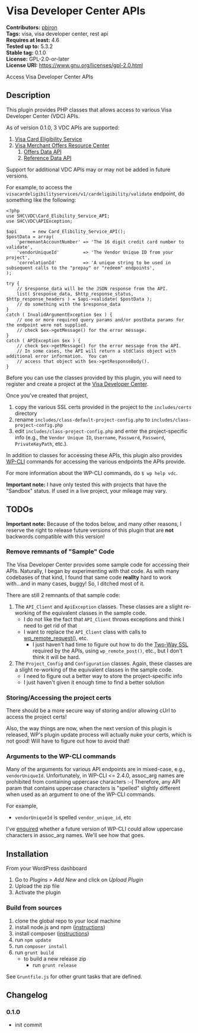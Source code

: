 # Visa Developer Center APIs #

**Contributors:** [pbiron](https://profiles.wordpress.org/pbiron)  
**Tags:** visa, visa developer center, rest api  
**Requires at least:** 4.6  
**Tested up to:** 5.3.2  
**Stable tag:** 0.1.0  
**License:** GPL-2.0-or-later  
**License URI:** https://www.gnu.org/licenses/gpl-2.0.html  

Access Visa Developer Center APIs

## Description ##

This plugin provides PHP classes that allows access to various Visa Developer Center (VDC) APIs.

As of version 0.1.0, 3 VDC APIs are supported:

1. [Visa Card Eligibility Service](https://developer.visa.com/capabilities/vces/docs)
1. [Visa Merchant Offers Resource Center](https://developer.visa.com/capabilities/vmorc/docs)
    1. [Offers Data API](https://developer.visa.com/capabilities/vmorc/reference#vmorc__offers_data_api)
    1. [Reference Data API](https://developer.visa.com/capabilities/vmorc/reference#vmorc__reference_data_api)

Support for additional VDC APIs may or may not be added in future versions.

For example, to access the `visacardeligibilityservices/v1/cardeligibility/validate` endpoint, do something like the following:

```
<?php
use SHC\VDC\Card_Elibility_Service_API;
use SHC\VDC\APIException;

$api      = new Card_Elibility_Service_API();
$postData = array(
	'permenantAccountNumber' => 'The 16 digit credit card number to validate',
	'vendorUniqueId'         => 'The Vendor Unique ID from your project',
	'correlationId'          => 'A unique string to be used in subsequent calls to the "prepay" or "redeem" endpoints', 
);

try {
	// $response_data will be the JSON response from the API. 
	list( $response_data, $http_response_status, $http_response_headers ) = $api->validate( $postData );
	// do something with the $response_data
}
catch ( InvalidArgumentException $ex ) {
	// one or more required query params and/or postData params for the endpoint were not supplied.
	// check $ex->getMessage() for the error message.
}
catch ( APIException $ex ) {
	// check $ex->getMessage() for the error message from the API.
	// In some cases, the API will return a stdClass object with additional error information.  You can
	// access that object with $ex->getResponseBody(). 
}
```

Before you can use the classes provided by this plugin, you will need to register and create a project at the [Visa Developer Center](https://developer.visa.com/).

Once you've created that project,
1. copy the various SSL certs provided in the project to the `includes/certs` directory
1. rename `includes/class-default-project-config.php` to `includes/class-project-config.php`
1. edit `includes/class-project-config.php` and enter the project-specific info (e.g., the `Vendor Unique ID`, `Username`, `Password`, `Password`, `PrivateKeyPath`, etc.).

In addition to classes for accessing these APIs, this plugin also provides [WP-CLI](https://wp-cli.org/) commands for accessing the various endpoints the APIs provide.

For more information about the WP-CLI commands, do `$ wp help vdc`.

**Important note:** I have only tested this with projects that have the "Sandbox" status.  If used in a live project, your mileage may vary. 

## TODOs ##

**Important note:** Because of the todos below, and many other reasons, I reserve the right to release future versions of this plugin that are **not** backwords compatible with this version!
 
### Remove remnants of "Sample" Code ###

The Visa Developer Center provides some sample code for accessing their APIs.  Naturally, I began by experimenting with that code.  As with many codebases of that kind, I found that same code **reallty** hard to work with...and in many cases, buggy!  So, I ditched most of it.
 
There are still 2 remnants of that sample code:

1. The `API_Client` and `ApiException` classes.  These classes are a slight re-working of the equivalent classes in the sample code.
    * I do not like the fact that `API_Client` throws exceptions and think I need to get rid of that
    * I want to replace the `API_Client` class with calls to [wp_remote_request()](https://developer.wordpress.org/reference/functions/wp_remote_request/), etc.
        * I just haven't had time to figure out how to do the [Two-Way SSL](https://developer.visa.com/pages/working-with-visa-apis/two-way-ssl) required by the APIs, using `wp_remote_post()`, etc., but I don't think it will be hard.
1. The `Project_Config` and `Configuration` classes.  Again, these classes are a slight re-working of the equivalent classes in the sample code.
    * I need to figure out a better way to store the project-specific info
    * I just haven't given it enough time to find a better solution

### Storing/Accessing the project certs ###

There should be a more secure way of storing and/or allowing cUrl to access the project certs!

Also, the way things are now, when the next version of this plugin is released, WP's plugin update process will actually nuke your certs, which is not good!  Will have to figure out how to avoid that!

### Arguments to the WP-CLI commands ###

Many of the arguments for various API endpoints are in mixed-case, e.g., `vendorUniqueId`.  Unfortunately, in WP-CLI <= 2.4.0, assoc_arg names are prohibited from containing uppercase characters :-(  Therefore, any API param that contains uppercase characters is "spelled" slightly different when used as an argument to one of the WP-CLI commands.

For example,

* `vendorUniqueId` is spelled `vendor_unique_id`, etc

I've [enquired](https://wordpress.slack.com/archives/C02RP4T41/p1580095495017000) whether a future version of WP-CLI could allow uppercase characters in assoc_arg names.  We'll see how that goes.

## Installation ##

From your WordPress dashboard

1. Go to _Plugins > Add New_ and click on _Upload Plugin_
2. Upload the zip file
3. Activate the plugin

### Build from sources ###

1. clone the global repo to your local machine
2. install node.js and npm ([instructions](https://docs.npmjs.com/downloading-and-installing-node-js-and-npm))
3. install composer ([instructions](https://getcomposer.org/download/))
4. run `npm update`
5. run `composer install`
6. run `grunt build`
    * to build a new release zip
        * run `grunt release`

See `Gruntfile.js` for other grunt tasks that are defined.

## Changelog ##

### 0.1.0 ###

* init commit
